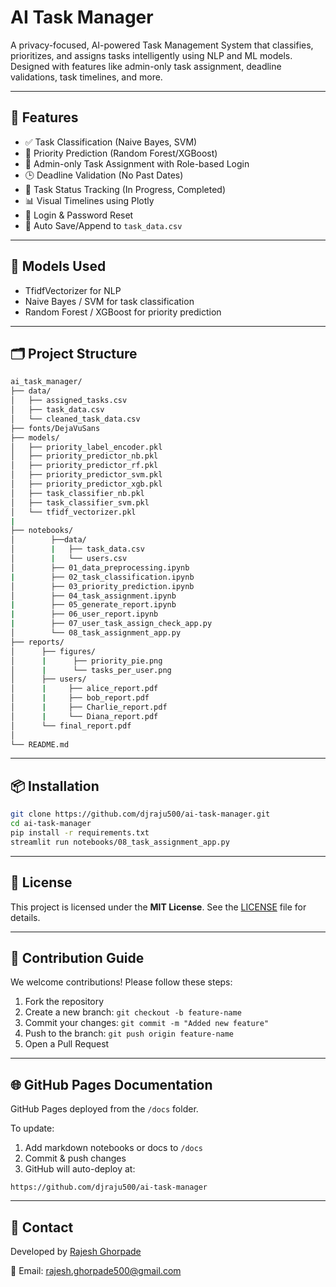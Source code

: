 # AI Task Manager

A privacy-focused, AI-powered Task Management System that classifies, prioritizes, and assigns tasks intelligently using NLP and ML models. Designed with features like admin-only task assignment, deadline validations, task timelines, and more.

---

## 🚀 Features

- ✅ Task Classification (Naive Bayes, SVM)
- 🔢 Priority Prediction (Random Forest/XGBoost)
- 👥 Admin-only Task Assignment with Role-based Login
- 🕒 Deadline Validation (No Past Dates)
- 🔄 Task Status Tracking (In Progress, Completed)
- 📊 Visual Timelines using Plotly
- 🔐 Login & Password Reset
- 📁 Auto Save/Append to `task_data.csv`

---

## 🧠 Models Used
- TfidfVectorizer for NLP
- Naive Bayes / SVM for task classification
- Random Forest / XGBoost for priority prediction

---

## 🗂️ Project Structure

```bash
ai_task_manager/
├── data/
│   ├── assigned_tasks.csv
│   ├── task_data.csv
│   └── cleaned_task_data.csv
├── fonts/DejaVuSans
├── models/
│   ├── priority_label_encoder.pkl
│   ├── priority_predictor_nb.pkl
│   ├── priority_predictor_rf.pkl
│   ├── priority_predictor_svm.pkl
│   ├── priority_predictor_xgb.pkl
│   ├── task_classifier_nb.pkl
│   ├── task_classifier_svm.pkl
│   └── tfidf_vectorizer.pkl
|
├── notebooks/
│        ├──data/
│        |   ├── task_data.csv
│        |   └── users.csv
│        ├── 01_data_preprocessing.ipynb
|        ├── 02_task_classification.ipynb
│        ├── 03_priority_prediction.ipynb
│        ├── 04_task_assignment.ipynb
|        ├── 05_generate_report.ipynb
|        ├── 06_user_report.ipynb
|        ├── 07_user_task_assign_check_app.py
│        └── 08_task_assignment_app.py
├── reports/
│      ├── figures/
│      |      ├── priority_pie.png
│      |      └── tasks_per_user.png
│      ├── users/
│      |     ├── alice_report.pdf
│      |     ├── bob_report.pdf
│      |     ├── Charlie_report.pdf
│      |     └── Diana_report.pdf
│      └── final_report.pdf
│
└── README.md
```

---

## 📦 Installation

```bash
git clone https://github.com/djraju500/ai-task-manager.git
cd ai-task-manager
pip install -r requirements.txt
streamlit run notebooks/08_task_assignment_app.py
```

---

## 📄 License

This project is licensed under the **MIT License**. See the [LICENSE](LICENSE) file for details.

---

## 🙌 Contribution Guide

We welcome contributions! Please follow these steps:

1. Fork the repository
2. Create a new branch: `git checkout -b feature-name`
3. Commit your changes: `git commit -m "Added new feature"`
4. Push to the branch: `git push origin feature-name`
5. Open a Pull Request

---

## 🌐 GitHub Pages Documentation

GitHub Pages deployed from the `/docs` folder.

To update:
1. Add markdown notebooks or docs to `/docs`
2. Commit & push changes
3. GitHub will auto-deploy at:

```
https://github.com/djraju500/ai-task-manager
```

---

## 🤝 Contact

Developed by [Rajesh Ghorpade](https://github.com/djraju500)

📧 Email: rajesh.ghorpade500@gmail.com
